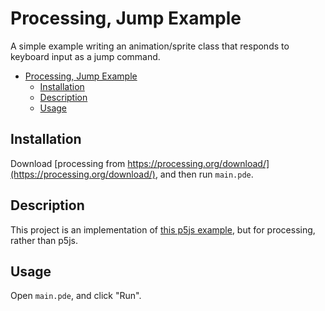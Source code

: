 # Processing, Jump Example

A simple example writing an animation/sprite class that responds to keyboard input as a jump command.

<!-- TOC -->

- [Processing, Jump Example](#processing-jump-example)
  - [Installation](#installation)
  - [Description](#description)
  - [Usage](#usage)

<!-- /TOC -->

## Installation
Download [processing from https://processing.org/download/](https://processing.org/download/), and then run `main.pde`.

## Description
This project is an implementation of [this p5js example](http://p5play.molleindustria.org/examples/index.html?fileName=keyPresses.js#), but for processing, rather than p5js.

## Usage
Open `main.pde`, and click "Run".